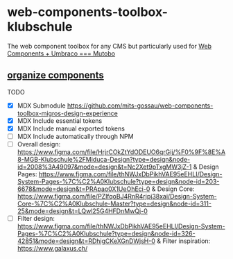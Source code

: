 # web-components-toolbox-klubschule
The web component toolbox for any CMS but particularly used for [Web Components + Umbraco === Mutobo](http://mutobo.ch/)

## [organize components](https://wiki.migros.net/display/OCC/Web+Components+CMS+Template)

TODO

- [x] MDX Submodule https://github.com/mits-gossau/web-components-toolbox-migros-design-experience
- [x] MDX Include essential tokens
- [x] MDX Include manual exported tokens
- [ ] MDX Include automatically through NPM
- [ ] Overall design: https://www.figma.com/file/HrjrCOkZtYdODEUO6qrGij/%F0%9F%8E%A8-MGB-Klubschule%2FMiduca-Design?type=design&node-id=2008%3A49097&mode=design&t=Nc2Xet9pTxgMW3jZ-1 & Design Pages: https://www.figma.com/file/thNWJxDbPikhVAE95eEHLI/Design-System-Pages-%7C%C2%A0Klubschule?type=design&node-id=203-6678&mode=design&t=PRApao0X1UeOhEci-0 & Design Core: https://www.figma.com/file/PZlfqoBJ4RnR4rjpj38xai/Design-System-Core-%7C%C2%A0Klubschule-Master?type=design&node-id=311-25&mode=design&t=LQwl25G4HFDnMwQj-0
- [ ] Filter design: https://www.figma.com/file/thNWJxDbPikhVAE95eEHLI/Design-System-Pages-%7C%C2%A0Klubschule?type=design&node-id=326-42851&mode=design&t=RDhigCKeXGnDWjsH-0 & Filter inspiration: https://www.galaxus.ch/
